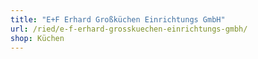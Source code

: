 ```yaml
---
title: "E+F Erhard Großküchen Einrichtungs GmbH"
url: /ried/e-f-erhard-grosskuechen-einrichtungs-gmbh/
shop: Küchen
---
```

